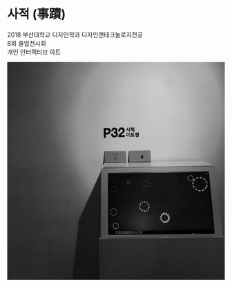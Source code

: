 # 사적 (事蹟)
2018 부산대학교 디자인학과 디자인앤테크놀로지전공<br>
8회 졸업전시회<br>
개인 인터랙티브 아트 

![41359511_2146681192317607_2008672421650491244_n.jpg](./41359511_2146681192317607_2008672421650491244_n.jpg)
